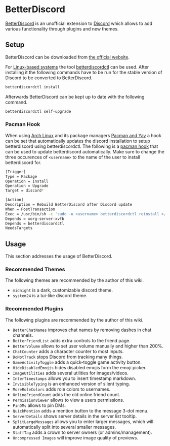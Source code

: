 # BetterDiscord

[BetterDiscord](https://betterdiscord.app) is an unofficial extension to
[Discord](/wiki/discord.md) which allows to add various functionality through plugins and new
themes.

## Setup

BetterDiscord can be downloaded from [the official website](https://betterdiscord.app).

For [Linux-based systems](/wiki/linux.md) the tool
[betterdiscordctl](https://github.com/bb010g/betterdiscordctl) can be used.
After installing it the following commands have to be run for the stable version of Discord to be
converted to BetterDiscord.

```sh
betterdiscordctl install
```

Afterwards BetterDiscord can be kept up to date with the following command.

```sh
betterdiscordctl self-upgrade
```

### Pacman Hook

When using [Arch Linux](/wiki/linux/arch-linux.md) and its package managers
[Pacman and Yay](/wiki/linux/package_manager.md#arch-linux-pacman-and-yay) a hook can be set that
automatically updates the discord installation to setup betterdiscord using betterdiscordctl.
The following is a [pacman hook](/wiki/linux/package_manager.md#hooks) that can be used to update
betterdiscord automatically.
Make sure to change the three occurences of `<username>` to the name of the user to install
betterdiscord for.

```sh 
[Trigger]
Type = Package
Operation = Install
Operation = Upgrade
Target = discord*

[Action]
Description = Rebuild BetterDiscord after Discord update
When = PostTransaction
Exec = /usr/bin/sh -c 'sudo -u <username> betterdiscordctl reinstall >/dev/null 2>&1; sudo -u <username> xvfb-run -a discord --help >/dev/null 2>&1; sudo -u <username> betterdiscordctl install >/dev/null 2>&1; true'
Depends = xorg-server-xvfb
Depends = betterdiscordctl
NeedsTargets
```

## Usage 

This section addresses the usage of BetterDiscord.

### Recommended Themes

The following themes are recommended by the author of this wiki.

- `midnight` is a dark, customizable discord theme.
- `system24` is a tui-like discord theme. 

### Recommended Plugins

The following plugins are recommended by the author of this wiki. 

- `BetterChatNames` improves chat names by removing dashes in chat channels.
- `BetterFriendList` adds extra controls to the friend page.
- `BetterVolume` allows to set user volume manually and higher than 200%.
- `ChatCounter` adds a character counter to most inputs.
- `DoNotTrack` stops Discord from tracking many things.
- `GameActivityToggle` adds a quick-toggle game activity button.
- `HideDisabledEmojis` hides disabled emojis form the emoji picker.
- `ImageUtilities` adds several utilities for images/videos.
- `InterTimestamps` allows you to insert timestamp markdown. 
- `InvisibleTyping` is an enhanced version of silent typing.
- `MoreRoleColors` adds role colors to usernames.
- `OnlineFriendCount` adds the old online friend count.
- `PermissionViewer` allows to view a users permissions.
- `PinDMs` allows to pin DMs.
- `QuickMention` adds a mention button to the message 3-dot menu.
- `ServerDetails` shows server details in the server list tooltip.
- `SplitLargeMessages` allows you to enter larger messages, which will automatically split into
  several smaller messages.
- `StaffTag` adds a crown to server owners (or admins/management).
- `Uncompressed Images` will improve image quality of previews.


